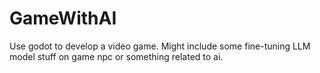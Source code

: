 # GameWithAI
Use godot to develop a video game. Might include some fine-tuning LLM model stuff on game npc or something related to ai.
